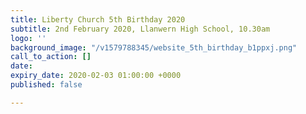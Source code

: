 ```yaml
---
title: Liberty Church 5th Birthday 2020
subtitle: 2nd February 2020, Llanwern High School, 10.30am
logo: ''
background_image: "/v1579788345/website_5th_birthday_b1ppxj.png"
call_to_action: []
date: 
expiry_date: 2020-02-03 01:00:00 +0000
published: false

---
```

